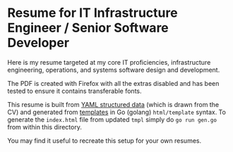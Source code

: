 # Resume for IT Infrastructure Engineer / Senior Software Developer

Here is my resume targeted at my core IT proficiencies, infrastructure
engineering, operations, and systems software design and development.

The PDF is created with Firefox with all the extras disabled and has
been tested to ensure it contains transferable fonts.

This resume is built from [YAML structured data](data.yml) (which is
drawn from the CV) and generated from [templates](tmpl) in Go
(golang) `html/template` syntax. To generate the `index.html` file from
updated `tmpl` simply do `go run gen.go` from within this
directory.

You may find it useful to recreate this setup for your own resumes.
